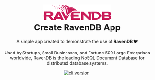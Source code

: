 <h1 align="center">
  <img src="https://github.com/zangassis/ravendb-shop-app/blob/main/img/raven_logo.png?raw=true" width="224px"/><br/>
  Create RavenDB App
</h1>

<p align="center">A simple app created to demonstrate the use of <b>RavenDB 🐦</b></p>
  
 <p align="center">Used by Startups, Small Businesses, and Fortune 500 Large Enterprises worldwide, RavenDB is the leading NoSQL Document Database for distributed database systems.</p>

<p align="center"><a href="https://ravendb.net/download" target="_blank"><img src="https://img.shields.io/badge/version-v5.2.1-purple?style=for-the-badge&logo=none" alt="cli version" /></a>&nbsp;
